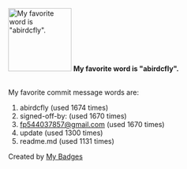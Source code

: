 <img src="https://my-badges.github.io/my-badges/favorite-word.png" alt="My favorite word is &quot;abirdcfly&quot;." title="My favorite word is &quot;abirdcfly&quot;." width="128">
<strong>My favorite word is &quot;abirdcfly&quot;.</strong>
<br><br>

My favorite commit message words are:

1. abirdcfly (used 1674 times)
2. signed-off-by: (used 1670 times)
3. <fp544037857@gmail.com> (used 1670 times)
4. update (used 1300 times)
5. readme.md (used 1131 times)


Created by <a href="https://github.com/my-badges/my-badges">My Badges</a>